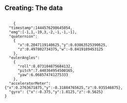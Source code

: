 <section>
    <h2>Creating: The data</h2>
    <pre><code class="hljs" data-trim contenteditable>
    {
  "timestamp":1444576298645054,
  "emg":[-1,1,-19,3,-2,-1,-1,-1],
  "quaternion":
    {
      "x":0.2047119140625,"y":0.03863525390625,
      "z":0.497802734375,"w":-0.8419189453125
    },
  "eulerAngles":
    {
      "roll":8.073104875684132,
      "pitch":7.440364954500165,
      "yaw":6.068574741275333
    },
  "acceleratorMeter": {"x":0.2763671875,"y":-0.31884765625,"z":0.935546875},
  "gyro": {"x":-0.375,"y":1.8125,"z":-0.5625}
}
    </code></pre>
</section>